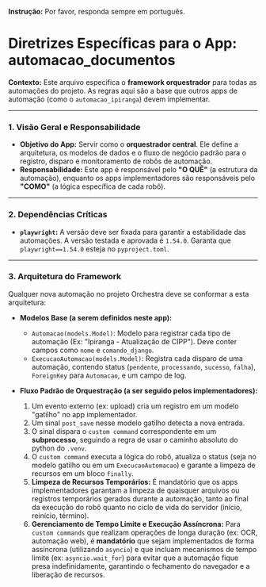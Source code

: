 **Instrução:** Por favor, responda sempre em português.

# Diretrizes Específicas para o App: automacao_documentos

**Contexto:** Este arquivo especifica o **framework orquestrador** para todas as automações do projeto. As regras aqui são a base que outros apps de automação (como o `automacao_ipiranga`) devem implementar.

---

### 1. Visão Geral e Responsabilidade

* **Objetivo do App:** Servir como o **orquestrador central**. Ele define a arquitetura, os modelos de dados e o fluxo de negócio padrão para o registro, disparo e monitoramento de robôs de automação.
* **Responsabilidade:** Este app é responsável pelo **"O QUÊ"** (a estrutura da automação), enquanto os apps implementadores são responsáveis pelo **"COMO"** (a lógica específica de cada robô).

---

### 2. Dependências Críticas

* **`playwright`:** A versão deve ser fixada para garantir a estabilidade das automações. A versão testada e aprovada é `1.54.0`. Garanta que `playwright==1.54.0` esteja no `pyproject.toml`.

---

### 3. Arquitetura do Framework

Qualquer nova automação no projeto Orchestra deve se conformar a esta arquitetura:

* **Modelos Base (a serem definidos neste app):**
    * `Automacao(models.Model)`: Modelo para registrar cada tipo de automação (Ex: "Ipiranga - Atualização de CIPP"). Deve conter campos como `nome` e `comando_django`.
    * `ExecucaoAutomacao(models.Model)`: Registra cada disparo de uma automação, contendo status (`pendente`, `processando`, `sucesso`, `falha`), `ForeignKey` para `Automacao`, e um campo de log.

* **Fluxo Padrão de Orquestração (a ser seguido pelos implementadores):**
    1.  Um evento externo (ex: upload) cria um registro em um modelo "gatilho" no app implementador.
    2.  Um sinal `post_save` nesse modelo gatilho detecta a nova entrada.
    3.  O sinal dispara o `custom command` correspondente em um **subprocesso**, seguindo a regra de usar o caminho absoluto do python do `.venv`.
    4.  O `custom command` executa a lógica do robô, atualiza o status (seja no modelo gatilho ou em um `ExecucaoAutomacao`) e garante a limpeza de recursos em um bloco `finally`.
    5.  **Limpeza de Recursos Temporários:** É mandatório que os apps implementadores garantam a limpeza de quaisquer arquivos ou registros temporários gerados durante a automação, tanto ao final da execução do robô quanto no ciclo de vida do servidor (início, reinício, término).
    6.  **Gerenciamento de Tempo Limite e Execução Assíncrona:** Para `custom commands` que realizam operações de longa duração (ex: OCR, automação web), é **mandatório** que sejam implementados de forma assíncrona (utilizando `asyncio`) e que incluam mecanismos de tempo limite (ex: `asyncio.wait_for`) para evitar que a automação fique presa indefinidamente, garantindo o fechamento do navegador e a liberação de recursos.
